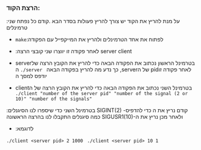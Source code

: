 ### הרצת הקוד:
:על מנת להריץ את הקוד יש צורך להריץ פעולות בסדר הבא
 .קודם כל נפתח שני טרמינלים
-  `make`:לפתוח את אחד הטרמינלים ולהריץ את המייקפייל עם הפקודה

- :לאחר פקודה זו יווצרו שני קובצי הרצה
server
client
 
-   serverבטרמינל הראשון נכתוב את הפקודה הבאה כדי להריץ את הקובץ הרצה של ה
  `./server `
כך נדע מה להריץ בפקודה הבאה ,serverשל ה pidלאחר פקודה זו יודפס למסך ה
  
-   clientבטרמינל השני נכתוב את הפקודה הבאה כדי להריץ את הקובץ הרצה של ה
  `./client "number of the server pid" "number of the signal (2 or 10)" "number of the signals" `
  
  :בטרמינל השני
כדי שיספרו לנו הסיגנלים SIGINT(2) -קודם נריץ את ה
 כדי להדפיס כמה סיגנלים התקבלו לנו בהרצה הראשונה SIGUSR1(10)-ולאחר מכן נריץ את ה

- :לדוגמא

 `./client <server pid> 2 1000 `
 `./client <server pid> 10 1 `
 
